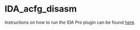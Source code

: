 # IDA_acfg_disasm

Instructions on how to run the IDA Pro plugin can be found [here](../README.md#ida-acfg-disasm).